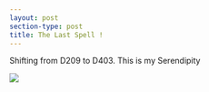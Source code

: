 ```yaml
---
layout: post
section-type: post
title: The Last Spell !
---
```

Shifting from D209 to D403. This is my Serendipity 

 ![
](https://drive.google.com/open?id=0B153OFPhCfjATENaV3FZNXczaUxTSDlnckVXNWdNUUIxai1F)

